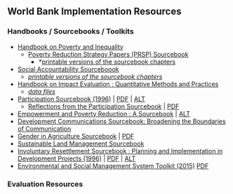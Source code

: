 ## World Bank Implementation Resources

<!--
### Project categorization forms
-->

### Handbooks / Sourcebooks / Toolkits

* [Handbook on Poverty and Inequality](http://siteresources.worldbank.org/INTPA/Resources/429966-1259774805724/Poverty_Inequality_Handbook_FrontMatter.pdf)
    - [Poverty Reduction Strategy Papers (PRSP) Sourcebook](http://go.worldbank.org/3I8LYLXO80)
        - *[printable versions of the sourcebook chapters](http://web.worldbank.org/WBSITE/EXTERNAL/TOPICS/EXTPOVERTY/EXTPRS/0,,contentMDK:22404376~pagePK:210058~piPK:210062~theSitePK:384201~isCURL:Y,00.html)
* [Social Accountability Sourceboook](http://www.worldbank.org/socialaccountability_sourcebook/)
    - *[printable versions of the sourcebook chapters](http://www.worldbank.org/socialaccountability_sourcebook/backgroundDocs/printversions.html)*
* [Handbook on Impact Evaluation : Quantitative Methods and Practices](https://openknowledge.worldbank.org/handle/10986/2693)
    - *[data files](http://econ.worldbank.org/WBSITE/EXTERNAL/EXTDEC/EXTRESEARCH/0,,contentMDK:22335540~pagePK:64214825~piPK:64214943~theSitePK:469382,00.html)*
* [Participation Sourcebook (1996)](http://documents.worldbank.org/curated/en/1996/02/696745/world-bank-participation-sourcebook) | [PDF](https://www.google.com/url?sa=t&rct=j&q=&esrc=s&source=web&cd=1&cad=rja&uact=8&ved=0ahUKEwjtgsvzmPrMAhVGPz4KHZkDDmIQFggdMAA&url=http%3A%2F%2Fwww-wds.worldbank.org%2Fservlet%2FWDSContentServer%2FIW3P%2FIB%2F1996%2F02%2F01%2F000009265_3961214175537%2FRendered%2FPDF%2Fmulti_page.pdf&usg=AFQjCNF1NGVYxRx0gtS1HVFFKiaM_uP02w) | [ALT](http://www-wds.worldbank.org/external/default/WDSContentServer/WDSP/IB/1996/02/01/000009265_3961214175537/Rendered/PDF/multi_page.pdf)
    - [Reflections from the Participation Sourcebook](https://openknowledge.worldbank.org/handle/10986/11638) | [PDF](https://openknowledge.worldbank.org/bitstream/handle/10986/11638/273850sdn250see0also018201.pdf?sequence=1&isAllowed=y)
* [Empowerment and Poverty Reduction : A Sourcebook](http://web.worldbank.org/WBSITE/EXTERNAL/TOPICS/EXTPOVERTY/EXTEMPOWERMENT/0,,contentMDK:20260036~menuPK:543261~pagePK:148956~piPK:216618~theSitePK:486411,00.html) | [ALT](http://siteresources.worldbank.org/INTEMPOWERMENT/Resources/486312-1095094954594/draft.pdf)
* [Development Communications Sourcebook: Broadening the Boundaries of Communication](http://siteresources.worldbank.org/EXTDEVCOMMENG/Resources/DevelopmentCommSourcebook.pdf)
* [Gender in Agriculture Sourcebook](https://openknowledge.worldbank.org/handle/10986/6603)  | [PDF](https://openknowledge.worldbank.org/bitstream/handle/10986/6603/461620PUB0Box3101OFFICIAL0USE0ONLY1.pdf?sequence=1&isAllowed=y)
* [Sustainable Land Management Sourcebook]()
* [Involuntary Resettlement Sourcebook : Planning and Implementation in Development Projects (1996)](http://documents.worldbank.org/curated/en/2004/01/5159399/involuntary-resettlement-sourcebook-planning-implementation-development-projects-vol-1-2) | [PDF](http://www-wds.worldbank.org/external/default/WDSContentServer/WDSP/IB/2004/10/04/000012009_20041004165645/Rendered/PDF/301180v110PAPE1ettlement0sourcebook.pdf) | [ALT](https://openknowledge.worldbank.org/handle/10986/14914)
* [Environmental and Social Management System Toolkit (2015)](http://documents.worldbank.org/curated/en/794121486383424061/Environmental-and-social-management-system-toolkit-general) [PDF](http://documents.worldbank.org/curated/en/794121486383424061/pdf/112174-WP-ESMS-Toolkit-General-PUBLIC.pdf)



### Evaluation Resources



<!-- THE FOLLOWING LINKS ARE NOT WORLD BANK DOCS; MOVE TO BIBLIOGRAPHY -->
<!--
* [Poverty Monitoring & Evaluation for Poverty Reduction Strategies (122kb pdf)](http://siteresources.worldbank.org/INTPRS1/Resources/Presentations/pmeprsnt.pdf)
* [Mystery of the Vanishing Benefits: Ms. Speedy Analyst's Introduction to Evaluation](http://www-wds.worldbank.org/servlet/WDS_IBank_Servlet?pcont=details&eid=000094946_99082005390028)
-->

<!--

### Case Studies
### Training Tools
-->

